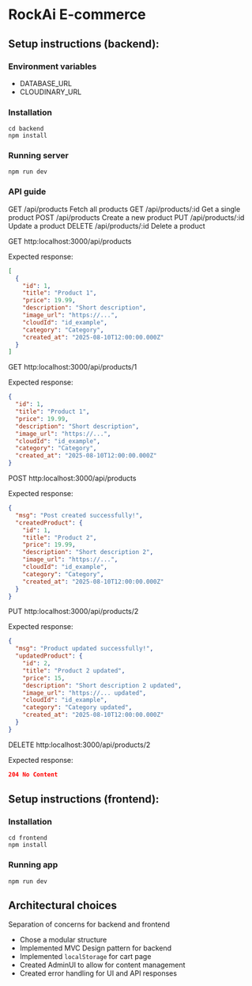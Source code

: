 # RockAi E-commerce

## Setup instructions (backend):

### Environment variables

<ul>
  <li>DATABASE_URL</li>
  <li>CLOUDINARY_URL</li>
</ul>

### Installation

```
cd backend
npm install
```

### Running server

```
npm run dev
```

### API guide

GET /api/products Fetch all products
GET /api/products/:id Get a single product
POST /api/products Create a new product
PUT /api/products/:id Update a product
DELETE /api/products/:id Delete a product

GET http:localhost:3000/api/products

Expected response:

```json
[
  {
    "id": 1,
    "title": "Product 1",
    "price": 19.99,
    "description": "Short description",
    "image_url": "https://...",
    "cloudId": "id_example",
    "category": "Category",
    "created_at": "2025-08-10T12:00:00.000Z"
  }
]
```

GET http:localhost:3000/api/products/1

Expected response:

```json
{
  "id": 1,
  "title": "Product 1",
  "price": 19.99,
  "description": "Short description",
  "image_url": "https://...",
  "cloudId": "id_example",
  "category": "Category",
  "created_at": "2025-08-10T12:00:00.000Z"
}
```

POST http:localhost:3000/api/products

Expected response:

```json
{
  "msg": "Post created successfully!",
  "createdProduct": {
    "id": 1,
    "title": "Product 2",
    "price": 19.99,
    "description": "Short description 2",
    "image_url": "https://...",
    "cloudId": "id_example",
    "category": "Category",
    "created_at": "2025-08-10T12:00:00.000Z"
  }
}
```

PUT http:localhost:3000/api/products/2

Expected response:

```json
{
  "msg": "Product updated successfully!",
  "updatedProduct": {
    "id": 2,
    "title": "Product 2 updated",
    "price": 15,
    "description": "Short description 2 updated",
    "image_url": "https://... updated",
    "cloudId": "id_example",
    "category": "Category updated",
    "created_at": "2025-08-10T12:00:00.000Z"
  }
}
```

DELETE http:localhost:3000/api/products/2

Expected response:

```json
204 No Content
```

## Setup instructions (frontend):

### Installation

```
cd frontend
npm install
```

### Running app

```
npm run dev
```

## Architectural choices

Separation of concerns for backend and frontend

- Chose a modular structure
- Implemented MVC Design pattern for backend
- Implemented `localStorage` for cart page
- Created AdminUI to allow for content management
- Created error handling for UI and API responses
